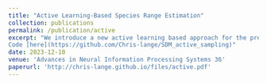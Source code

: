```yaml
---
title: "Active Learning-Based Species Range Estimation"
collection: publications
permalink: /publication/active
excerpt: "We introduce a new active learning based approach for the prediction of a species' range from limited data and evaluate our approach on two ground truth datasets. Our approach essentially combines species distribution models for well known species in order to create improved range maps for our target species, and suggests new locations to search for the target species to most improve our current range map. <br> <br>
Code [here](https://github.com/Chris-lange/SDM_active_sampling)"
date: 2023-12-10
venue: 'Advances in Neural Information Processing Systems 36'
paperurl: 'http://chris-lange.github.io/files/active.pdf'
---
```

